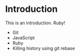 # Introduction
This is an introduction.
Ruby!

* Git
* JavaScript
* Ruby
* Killing history using git rebase